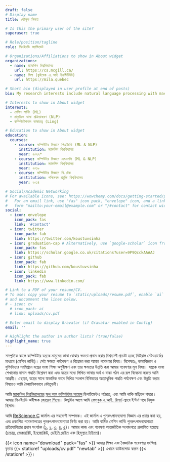 ```yaml
---
draft: false
# Display name
title: কৌস্তুভ সিনহা

# Is this the primary user of the site?
superuser: true

# Role/position/tagline
role: পিএইচডি ক্যান্ডিডেট

# Organizations/Affiliations to show in About widget
organizations:
  - name: ম্যাকগিল বিশ্ববিদ্যালয়
    url: https://cs.mcgill.ca/
  - name: মিলা (কুইবেক এ.আই ইনস্টিটিউট)
    url: https://mila.quebec

# Short bio (displayed in user profile at end of posts)
bio: My research interests include natural language processing with machine learning, computational linguistics and dialog systems. I organize the annual [ML Reproducibility Challenge](https://paperswithcode.com/rc2021).

# Interests to show in About widget
interests:
  - মেশিন লার্নিং (ML)
  - প্রাকৃতিক ভাষা প্রক্রিয়াকরণ (NLP)
  - কম্পিউটেশনাল ভাষাতত্ত্ব (Ling)

# Education to show in About widget
education:
  courses:
    - course: কম্পিউটার বিজ্ঞানে পিএইচডি (ML & NLP)
      institution: ম্যাকগিল বিশ্ববিদ্যালয়
      year: ২০২২*
    - course: কম্পিউটার বিজ্ঞানে এমএসসি (ML & NLP)
      institution: ম্যাকগিল বিশ্ববিদ্যালয়
      year: ২০১৮
    - course: কম্পিউটার বিজ্ঞানে বি.টেক
      institution: পশ্চিমবঙ্গ প্রযুক্তি বিশ্ববিদ্যালয়
      year: ২০১৪

# Social/Academic Networking
# For available icons, see: https://wowchemy.com/docs/getting-started/page-builder/#icons
#   For an email link, use "fas" icon pack, "envelope" icon, and a link in the
#   form "mailto:your-email@example.com" or "/#contact" for contact widget.
social:
  - icon: envelope
    icon_pack: fas
    link: '#contact'
  - icon: twitter
    icon_pack: fab
    link: https://twitter.com/koustuvsinha
  - icon: graduation-cap # Alternatively, use `google-scholar` icon from `ai` icon pack
    icon_pack: fas
    link: https://scholar.google.co.uk/citations?user=9P9QcckAAAAJ
  - icon: github
    icon_pack: fab
    link: https://github.com/koustuvsinha
  - icon: linkedin
    icon_pack: fab
    link: https://www.linkedin.com/

# Link to a PDF of your resume/CV.
# To use: copy your resume to `static/uploads/resume.pdf`, enable `ai` icons in `params.toml`,
# and uncomment the lines below.
# - icon: cv
  # icon_pack: ai
  # link: uploads/cv.pdf

# Enter email to display Gravatar (if Gravatar enabled in Config)
email: ''

# Highlight the author in author lists? (true/false)
highlight_name: true
---
```


সাম্প্রতিক কালে কম্পিউটার যন্ত্রকে মানুষের ভাষা বোঝার ক্ষমতা প্রদান করার বিশ্বব্যাপী প্রচেষ্টা হচ্ছে নিউরাল নেটওয়ার্কের মাধ্যমে (মেশিন লার্নিং)। সেই ক্ষমতা পর্যবেক্ষণ ও বিশ্লেষণ করা আমার গবেষণার বিষয়। বিশেষতঃ, ভাষাবিজ্ঞান ও যুক্তিবিদ্যার সংমিশ্রনে যন্ত্রের ভাষা শিক্ষা অণুবীক্ষণ এবং তার ক্ষমতার উন্নতি করা আমার গবেষণার মূল  বিষয়। যন্ত্রকে ভাষা শেখানোর নানান পদ্ধতি বিশ্লেষণ করা এবং যন্ত্রের মধ্যে লিখিত ভাষার অর্থ ও বাক্য গঠন এর রূপ বিবেচনা করতে আমি আগ্রহী। এছাড়া, যন্ত্রের সাথে স্বাভাবিক ভাবে লিখিত সংলাপ বিনিময়ের অত্যাধুনিক পদ্ধতি পর্যবেক্ষণ এবং উন্নতি করার বিষয়েও আমি বৈজ্ঞানিকভাবে কৌতূহলী।

আমি [ম্যাকগিল বিশ্ববিদ্যালয়ের](https://www.mcgill.ca/) [স্কুল অফ কম্পিউটার সায়েন্স](https://www.cs.mcgill.ca/) ডিপার্টমেন্টএ পাঠরত, এবং আমি থাকি মন্ট্রিয়ল শহরে। আমার পিএইচডি অধীক্ষক [জোয়েল পিনো](https://cs.mcgill.ca/~jpineau)। কিছুদিন আগে আমি [ফেসবুক এ.আই. রিসার্চ](https://research.facebook.com/) ল্যাবে ইন্টার্ন পদে নিযুক্ত ছিলাম।

আমি [ReScience C](https://rescience.github.io/) জার্নাল এর সহযোগী সম্পাদক। এই জার্নাল এ পুনরুৎপাদনযোগ্য বিজ্ঞান এর প্রচার করা হয়, এবং প্রকাশিত গবেষণাপত্রের  পুনরুৎপাদনযোগ্যতা নির্ণয় করা হয়। আমি বার্ষিক মেশিন লার্নিং পুনরুৎপাদনযোগ্যতা প্রতিযোগিতার প্রধান সংগঠক ([১](https://www.cs.mcgill.ca/~jpineau/ICLR2018-ReproducibilityChallenge.html), [২](https://www.cs.mcgill.ca/~jpineau/ICLR2019-ReproducibilityChallenge.html), [৩](https://reproducibility-challenge.github.io/neurips2019/), [৪](https://paperswithcode.com/rc2020), [৫](https://paperswithcode.com/rc2021))। আমার কাজ এবং গবেষণা আন্তর্জাতিক সংবাদপত্রে প্রকাশিত হয়েছে ([নেচার](https://www.nature.com/articles/d41586-019-03895-5), [ভেঞ্চারবিট](https://venturebeat.com/2021/01/15/facebook-claims-its-ai-can-anticipate-covid-19-outcomes-using-x-rays/), [ইনফোকিউ](https://www.infoq.com/news/2021/03/facebook-covid-prognosis/), [ডেইলি মেইল](https://www.dailymail.co.uk/sciencetech/article-9153415/Facebook-claims-AI-predict-four-coronavirus-patients-condition-deteriorate.html) এবং [হিন্দুস্থান টাইমস](https://tech.hindustantimes.com/tech/news/facebook-wants-to-help-doctors-fight-covid-19-with-ai-and-xrays-71611044405211.html))।

{{< icon name="download" pack="fas" >}} আমার শিক্ষা এবং বৈজ্ঞানিক গবেষণার সংক্ষিপ্ত বৃত্তান্ত {{< staticref "uploads/cv.pdf" "newtab" >}} এখানে ডাউনলোড করুন {{< /staticref >}}।
